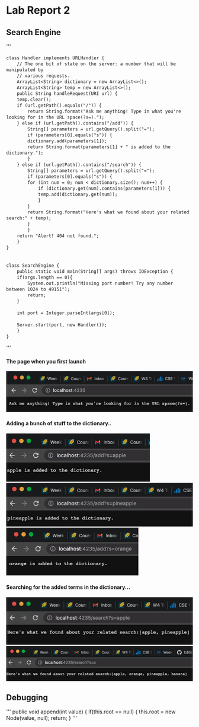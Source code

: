 
# Lab Report 2

## Search Engine

'''

	class Handler implements URLHandler {
	    // The one bit of state on the server: a number that will be manipulated by
	    // various requests.
	    ArrayList<String> dictionary = new ArrayList<>();
	    ArrayList<String> temp = new ArrayList<>();
	    public String handleRequest(URI url) {
		temp.clear();
		if (url.getPath().equals("/")) {
		    return String.format("Ask me anything! Type in what you're looking for in the URL space(?s=).");
		} else if (url.getPath().contains("/add")) {
		    String[] parameters = url.getQuery().split("="); 
		    if (parameters[0].equals("s")) {
			dictionary.add(parameters[1]);
			return String.format(parameters[1] + " is added to the dictionary.");
		    }
		} else if (url.getPath().contains("/search")) {
		    String[] parameters = url.getQuery().split("="); 
		    if (parameters[0].equals("s")) {
			for (int num = 0; num < dictionary.size(); num++) {
			    if (dictionary.get(num).contains(parameters[1])) {
				temp.add(dictionary.get(num));
			    }
			}
			return String.format("Here's what we found about your related search:" + temp);
		    }
		    }
		return "Alert! 404 not found.";
	    }
	}


	class SearchEngine {
	    public static void main(String[] args) throws IOException {
		if(args.length == 0){
		    System.out.println("Missing port number! Try any number between 1024 to 49151");
		    return;
		}

		int port = Integer.parseInt(args[0]);

		Server.start(port, new Handler());
	    }
	}
'''
                  
#### The page when you first launch
			
![localhost](localhost.png)

#### Adding a bunch of stuff to the dictionary..

![apple](apple.png)          
![pineapple](pineapple.png)        
![orange](orange.png)         

#### Searching for the added terms in the dictionary...
			
![applepineapple](apple_pineapple.png)              
![a](a.png)       
                  
## Debugging
'''
    public void append(int value) {
        if(this.root == null) {
            this.root = new Node(value, null);
            return;
        }
'''
